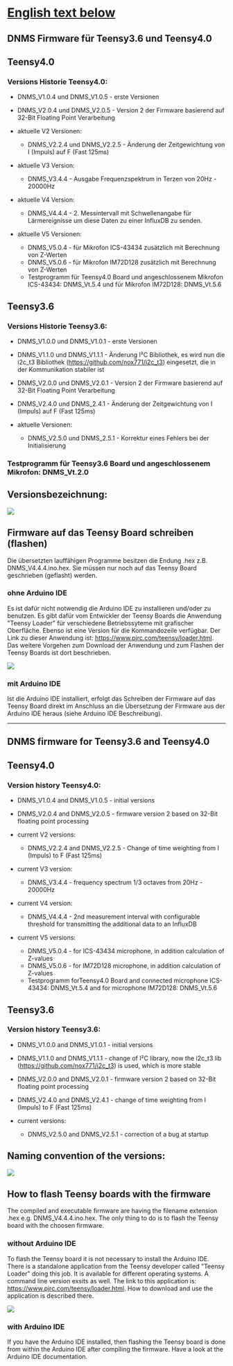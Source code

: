 # [English text below](#dnms-firmware-for-teensy3.6-and-teensy4.0)

## DNMS Firmware für Teensy3.6 und Teensy4.0


## Teensy4.0


### Versions Historie Teensy4.0:

 - DNMS_V1.0.4 und DNMS_V1.0.5 - erste Versionen

 - DNMS_V2.0.4 und DNMS_V2.0.5 - Version 2 der Firmware basierend auf 32-Bit Floating Point Verarbeitung

- aktuelle V2 Versionen:
	- DNMS_V2.2.4 und DNMS_V2.2.5 - Änderung der Zeitgewichtung von I (Impuls) auf F (Fast 125ms)
	
- aktuelle V3 Version:
	- DNMS_V3.4.4 - Ausgabe Frequenzspektrum in Terzen von 20Hz - 20000Hz

- aktuelle V4 Version:
	- DNMS_V4.4.4 - 2. Messintervall mit Schwellenangabe für Lärmereignisse um diese Daten zu einer InfluxDB zu senden.

- aktuelle V5 Versionen:
	- DNMS_V5.0.4 - für Mikrofon ICS-43434 zusätzlich mit Berechnung von Z-Werten
	- DNMS_V5.0.6 - für Mikrofon IM72D128 zusätzlich mit Berechnung von Z-Werten
	- Testprogramm für Teensy4.0 Board und angeschlossenem Mikrofon ICS-43434:  DNMS_Vt.5.4 und für Mikrofon IM72D128: DNMS_Vt.5.6

## Teensy3.6

### Versions Historie Teensy3.6:

  - DNMS_V1.0.0 und DNMS_V1.0.1 - erste Versionen

  - DNMS_V1.1.0 und DNMS_V1.1.1 - Änderung I²C Bibliothek, es wird nun die i2c_t3 Bibliothek (https://github.com/nox771/i2c_t3) eingesetzt, die in der Kommunikation stabiler ist

  - DNMS_V2.0.0 und DNMS_V2.0.1 - Version 2 der Firmware basierend auf 32-Bit Floating Point Verarbeitung

- DNMS_V2.4.0 und DNMS_2.4.1 - Änderung der Zeitgewichtung von I (Impuls) auf F (Fast 125ms)

- aktuelle Versionen:
	- DNMS_V2.5.0 und DNMS_2.5.1 - Korrektur eines Fehlers bei der Initialisierung

### Testprogramm für Teensy3.6 Board und angeschlossenem Mikrofon: DNMS_Vt.2.0

## Versionsbezeichnung:
<img src="images/Versionsbezeichnung.jpg"><br>


## Firmware auf das Teensy Board schreiben (flashen)

Die übersetzten lauffähigen Programme besitzen die Endung .hex z.B. DNMS_V4.4.4.ino.hex. Sie müssen nur noch auf das Teensy Board geschrieben (geflasht) werden. 

### ohne Arduino IDE

Es ist dafür nicht notwendig die Arduino IDE zu installieren und/oder zu benutzen. Es gibt dafür vom Entwickler der Teensy Boards die Anwendung "Teensy Loader" für verschiedene Betriebssyteme mit grafischer Oberfläche. Ebenso ist eine Version für die Kommandozeile verfügbar. Der Link zu dieser Anwendung ist: https://www.pjrc.com/teensy/loader.html. Das weitere Vorgehen zum Download der Anwendung und zum Flashen der Teensy Boards ist dort beschrieben.

![](images/Teensy_Loader.jpg)

### mit Arduino IDE

Ist die Arduino IDE installiert, erfolgt das Schreiben der Firmware auf das Teensy Board direkt im Anschluss an die Übersetzung der Firmware aus der Arduino IDE heraus (siehe Arduino IDE Beschreibung).

------------------------------------------------------------------------

## DNMS firmware for Teensy3.6 and Teensy4.0


## Teensy4.0
 
### Version history Teensy4.0:

  - DNMS_V1.0.4 and DNMS_V1.0.5 - initial versions

  - DNMS_V2.0.4 and DNMS_V2.0.5 - firmware version 2 based on 32-Bit floating point processing

- current V2 versions:
	- DNMS_V2.2.4 and DNMS_V2.2.5 - Change of time weighting from I (Impuls) to F (Fast 125ms)
	
- current V3 version:
	- DNMS_V3.4.4 - frequency spectrum 1/3 octaves from 20Hz - 20000Hz

- current V4 version:
	- DNMS_V4.4.4 - 2nd measurement interval with configurable threshold for transmitting the additional data to an InfluxDB

- current V5 versions:
	- DNMS_V5.0.4 - for ICS-43434 microphone, in addition calculation of Z-values
	- DNMS_V5.0.6 - for IM72D128 microphone, in addition calculation of Z-values
	- Testprogramm forTeensy4.0 Board and connected microphone ICS-43434:  DNMS_Vt.5.4 and for microphone IM72D128: DNMS_Vt.5.6


## Teensy3.6

### Version history Teensy3.6:

  - DNMS_V1.0.0 and DNMS_V1.0.1 - initial versions

  - DNMS_V1.1.0 and DNMS_V1.1.1 - change of I²C library, now the i2c_t3 lib (https://github.com/nox771/i2c_t3) is used,  which is more stable

  - DNMS_V2.0.0 and DNMS_V2.0.1 - firmware version 2 based on 32-Bit floating point processing 
 
 - DNMS_V2.4.0 and DNMS_V2.4.1 - change of time weighting from I (Impuls) to F (Fast 125ms)

- current versions:
	- DNMS_V2.5.0 and DNMS_V2.5.1 - correction of a bug at startup


## Naming convention of the versions:

<img src="images/Versionsbezeichnung english.jpg"><br>


## How to flash Teensy boards with the firmware

The compiled and executable firmware are having the filename extension .hex e.g. DNMS_V4.4.4.ino.hex. The only thing to do is to flash the Teensy board with the choosen firmware.

### without Arduino IDE

To flash the Teensy board it is not necessary to install the Arduino IDE. There is a standalone application from the Teensy developer called "Teensy Loader" doing this job. It is available for different operating systems. A command line version exsits as well. The link to this application is: https://www.pjrc.com/teensy/loader.html. How to download and use the application is described there.

![](images/Teensy_Loader.jpg)

### with Arduino IDE

If you have the Arduino IDE installed, then flashing the Teensy board is done from within the Arduino IDE after compiling the firmware. Have a look at the Arduino IDE documentation.
